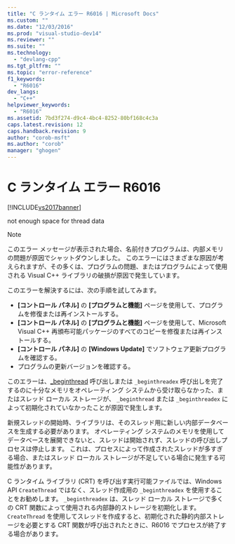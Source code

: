 ```yaml
---
title: "C ランタイム エラー R6016 | Microsoft Docs"
ms.custom: ""
ms.date: "12/03/2016"
ms.prod: "visual-studio-dev14"
ms.reviewer: ""
ms.suite: ""
ms.technology: 
  - "devlang-cpp"
ms.tgt_pltfrm: ""
ms.topic: "error-reference"
f1_keywords: 
  - "R6016"
dev_langs: 
  - "C++"
helpviewer_keywords: 
  - "R6016"
ms.assetid: 7bd3f274-d9c4-4bc4-8252-80bf168c4c3a
caps.latest.revision: 12
caps.handback.revision: 9
author: "corob-msft"
ms.author: "corob"
manager: "ghogen"
---
```

# C ランタイム エラー R6016
[!INCLUDE[vs2017banner](../../assembler/inline/includes/vs2017banner.md)]

not enough space for thread data  
  
> [!NOTE]
>  このエラー メッセージが表示された場合、名前付きプログラムは、内部メモリの問題が原因でシャットダウンしました。  このエラーにはさまざまな原因が考えられますが、その多くは、プログラムの問題、またはプログラムによって使用される Visual C\+\+ ライブラリの破損が原因で発生しています。  
>   
>  このエラーを解決するには、次の手順を試してみます。  
>   
>  -   **\[コントロール パネル\]** の **\[プログラムと機能\]** ページを使用して、プログラムを修復または再インストールする。  
> -   **\[コントロール パネル\]** の **\[プログラムと機能\]** ページを使用して、Microsoft Visual C\+\+ 再頒布可能パッケージのすべてのコピーを修復または再インストールする。  
> -   **\[コントロール パネル\]** の **\[Windows Update\]** でソフトウェア更新プログラムを確認する。  
> -   プログラムの更新バージョンを確認する。  
  
 このエラーは、[\_beginthread](../Topic/_beginthread,%20_beginthreadex.md) 呼び出しまたは `_beginthreadex` 呼び出しを完了するのに十分なメモリをオペレーティング システムから受け取らなかった、またはスレッド ローカル ストレージが、 `_beginthread` または `_beginthreadex` によって初期化されていなかったことが原因で発生します。  
  
 新規スレッドの開始時、ライブラリは、そのスレッド用に新しい内部データベースを生成する必要があります。  オペレーティング システムのメモリを使用してデータベースを展開できないと、スレッドは開始されず、スレッドの呼び出しプロセスは停止します。  これは、プロセスによって作成されたスレッドが多すぎる場合、またはスレッド ローカル ストレージが不足している場合に発生する可能性があります。  
  
 C ランタイム ライブラリ \(CRT\) を呼び出す実行可能ファイルでは、Windows API `CreateThread` ではなく、スレッド作成用の `_beginthreadex` を使用することをお勧めします。  `_beginthreadex` は、スレッド ローカル ストレージで多くの CRT 関数によって使用される内部静的ストレージを初期化します。  `CreateThread` を使用してスレッドを作成すると、初期化された静的内部ストレージを必要とする CRT 関数が呼び出されたときに、R6016 でプロセスが終了する場合があります。